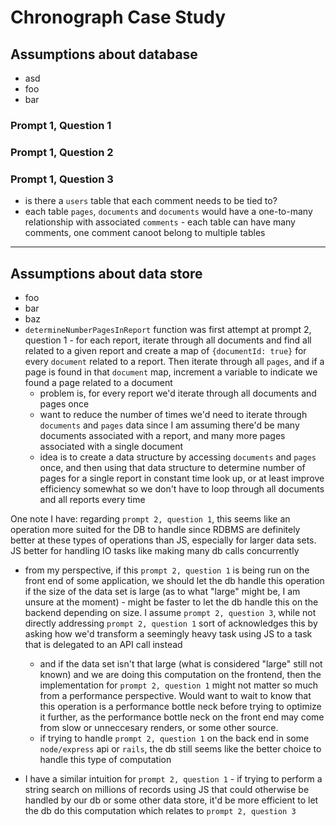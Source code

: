 # Chronograph Case Study

## Assumptions about database

- asd
- foo
- bar

### Prompt 1, Question 1

### Prompt 1, Question 2

### Prompt 1, Question 3

- is there a `users` table that each comment needs to be tied to?
- each table `pages`, `documents` and `documents` would have a one-to-many relationship with associated `comments` - each table can have many comments, one comment canoot belong to multiple tables

---

## Assumptions about data store

- foo
- bar
- baz
- `determineNumberPagesInReport` function was first attempt at prompt 2, question 1 - for each report, iterate through all documents and find all related to a given report and create a map of `{documentId: true}` for every `document` related to a report. Then iterate through all `pages`, and if a page is found in that `document` map, increment a variable to indicate we found a page related to a document
  - problem is, for every report we'd iterate through all documents and pages once
  - want to reduce the number of times we'd need to iterate through `documents` and `pages` data since I am assuming there'd be many documents associated with a report, and many more pages associated with a single document
  - idea is to create a data structure by accessing `documents` and `pages` once, and then using that data structure to determine number of pages for a single report in constant time look up, or at least improve efficiency somewhat so we don't have to loop through all documents and all reports every time

One note I have: regarding `prompt 2, question 1`, this seems like an operation more suited for the DB to handle since RDBMS are definitely better at these types of operations than JS, especially for larger data sets. JS better for handling IO tasks like making many db calls concurrently

- from my perspective, if this `prompt 2, question 1` is being run on the front end of some application, we should let the db handle this operation if the size of the data set is large (as to what "large" might be, I am unsure at the moment) - might be faster to let the db handle this on the backend depending on size. I assume `prompt 2, question 3`, while not directly addressing `prompt 2, question 1` sort of acknowledges this by asking how we'd transform a seemingly heavy task using JS to a task that is delegated to an API call instead

  - and if the data set isn't that large (what is considered "large" still not known) and we are doing this computation on the frontend, then the implementation for `prompt 2, question 1` might not matter so much from a performance perspective. Would want to wait to know that this operation is a performance bottle neck before trying to optimize it further, as the performance bottle neck on the front end may come from slow or unneccesary renders, or some other source.
  - if trying to handle `prompt 2, question 1` on the back end in some `node/express` api or `rails`, the db still seems like the better choice to handle this type of computation

- I have a similar intuition for `prompt 2, question 1` - if trying to perform a string search on millions of records using JS that could otherwise be handled by our db or some other data store, it'd be more efficient to let the db do this computation which relates to `prompt 2, question 3`
